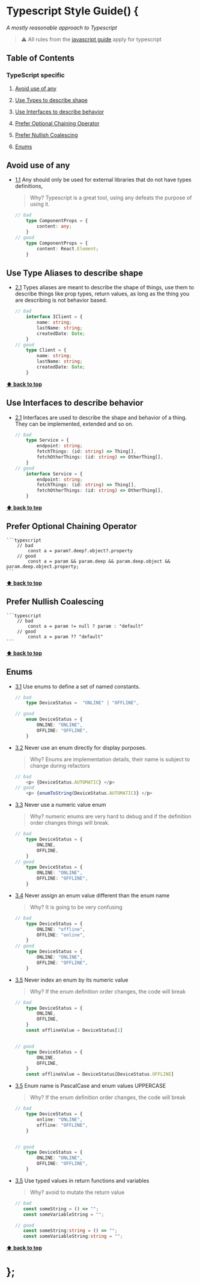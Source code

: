 # Typescript Style Guide() {

*A mostly reasonable approach to Typescript*

> ⚠ All rules from the [javascript guide](/) apply for typescript

## Table of Contents
### TypeScript specific
  1. [Avoid use of any](#avoid-use-of-any)
  1. [Use Types to describe shape](#use-type-aliases-to-describe-shape)

  1. [Use Interfaces to describe behavior](#objects)
  1. [Prefer Optional Chaining Operator](#prefer-optional-chaining-operator)
  1. [Prefer Nullish Coalescing](#prefer-nullish-coalescing)
  1. [Enums](#enums)


## Avoid use of any
<a name="avoid-any"></a><a name="1.1"></a>
  - [1.1](#avoid-any) Any should only be used for external libraries that do not have types definitions, 

    > Why? Typescript is a great tool, using any defeats the purpose of using it.

    ```typescript
    // bad
        type ComponentProps = {
            content: any;
        }
    // good
        type ComponentProps = {
            content: React.Element;
        }

    ```

## Use Type Aliases to describe shape
- [2.1](#types) Types aliases are meant to describe the shape of things, use them to describe things like prop  types, return values, as long as the thing you are describing is not behavior based.

    ```typescript
    // bad
        interface IClient = {
            name: string;
            lastName: string;
            createdDate: Date;
        }
    // good
        type Client = {
            name: string;
            lastName: string;
            createdDate: Date;
        }

    ```

**[⬆ back to top](#table-of-contents)**

## Use Interfaces to describe behavior
- [2.1](#interfaces) Interfaces are used to describe the shape and behavior of a thing. They can be implemented, extended and so on.

    ```typescript
    // bad
        type Service = {
            endpoint: string;
            fetchThings: (id: string) => Thing[],
            fetchOtherThings: (id: string) => OtherThing[],
        }
    // good
        interface Service = {
            endpoint: string;
            fetchThings: (id: string) => Thing[],
            fetchOtherThings: (id: string) => OtherThing[],
        }

    ```

**[⬆ back to top](#table-of-contents)**

## Prefer Optional Chaining Operator
    ```typescript
        // bad
            const a = param?.deep?.object?.property
        // good
            const a = param && param.deep && param.deep.object && param.deep.object.property;
    ```
**[⬆ back to top](#table-of-contents)**

## Prefer Nullish Coalescing

    ```typescript
        // bad
            const a = param != null ? param : "default"
        // good
            const a = param ?? "default"
    ```
**[⬆ back to top](#table-of-contents)**

## Enums
- [3.1](#enums) Use enums to define a set of named constants.

    ```typescript
    // bad
        type DeviceStatus =  "ONLINE" | "OFFLINE",

    // good
        enum DeviceStatus = {
            ONLINE: "ONLINE",
            OFFLINE: "OFFLINE",
        }
    ```

- [3.2](#no-display-enum) Never use an enum directly for display purposes.

    > Why? Enums are implementation details, their name is subject to change during refactors

    ```typescript
    // bad
        <p> {DeviceStatus.AUTOMATIC} </p>
    // good
        <p> {enumToString(DeviceStatus.AUTOMATIC)} </p>
    ```

- [3.3](#no-enum-differences) Never use a numeric value enum

    > Why? numeric enums are very hard to debug and if the definition order changes things will break.

    ```typescript
    // bad
        type DeviceStatus = {
            ONLINE,
            OFFLINE,
        }
    // good
        type DeviceStatus = {
            ONLINE: "ONLINE",
            OFFLINE: "OFFLINE",
        }
    ```

- [3.4](#no-enum-differences) Never assign an enum value different than the enum name

    > Why? It is going to be very confusing

    ```typescript
    // bad
        type DeviceStatus = {
            ONLINE: "offline",
            OFFLINE: "online",
        }
    // good
        type DeviceStatus = {
            ONLINE: "ONLINE",
            OFFLINE: "OFFLINE",
        }
    ```

- [3.5](#no-enum-differences) Never index an enum by its numeric value

    > Why? If the enum definition order changes, the code will break

    ```typescript
    // bad
        type DeviceStatus = {
            ONLINE,
            OFFLINE,
        }
        const offlineValue = DeviceStatus[1]


    // good
        type DeviceStatus = {
            ONLINE,
            OFFLINE,
        }
        const offlineValue = DeviceStatus[DeviceStatus.OFFLINE]
    ```

- [3.5](#no-enum-differences) Enum name is PascalCase and enum values UPPERCASE

    > Why? If the enum definition order changes, the code will break

    ```typescript
    // bad
        type DeviceStatus = {
            online: "ONLINE",
            offline: "OFFLINE",
        }


    // good
        type DeviceStatus = {
            ONLINE: "ONLINE",
            OFFLINE: "OFFLINE",
        }
    ```
- [3.5](#no-typed-values) Use typed values in return functions and variables

    > Why? avoid to mutate the return value

    ```typescript
    // bad
       const someString = () => "";
       const someVariableString = "";

    // good
       const someString:string = () => "";
       const someVariableString:string = "";
    ```
**[⬆ back to top](#table-of-contents)**

# };
